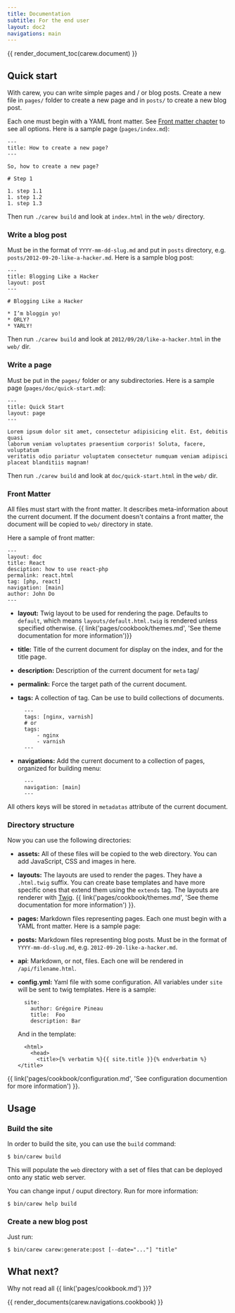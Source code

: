 ```yaml
---
title: Documentation
subtitle: For the end user
layout: doc2
navigations: main
---
```


<div class="pull-right">
    {{ render_document_toc(carew.document) }}
</div>

## Quick start

With carew, you can write simple pages and / or blog posts. Create a new file in
`pages/` folder to create a new page and in `posts/` to create a new blog post.

Each one must begin with a YAML front matter. See [Front matter chapter](#front-matter)
to see all options. Here is a sample page (`pages/index.md`):

    ---
    title: How to create a new page?
    ---

    So, how to create a new page?

    # Step 1

    1. step 1.1
    1. step 1.2
    1. step 1.3

Then run `./carew build` and look at `index.html` in the `web/` directory.

### Write a blog post

Must be in the format of `YYYY-mm-dd-slug.md` and put in `posts` directory, e.g.
`posts/2012-09-20-like-a-hacker.md`. Here is a sample blog post:

    ---
    title: Blogging Like a Hacker
    layout: post
    ---

    # Blogging Like a Hacker

    * I’m bloggin yo!
    * ORLY?
    * YARLY!

Then run `./carew build` and look at `2012/09/20/like-a-hacker.html` in the
`web/` dir.

### Write a page

Must be put in the `pages/` folder or any subdirectories. Here is a sample page
(`pages/doc/quick-start.md`):

    ---
    title: Quick Start
    layout: page
    ---

    Lorem ipsum dolor sit amet, consectetur adipisicing elit. Est, debitis quasi
    laborum veniam voluptates praesentium corporis! Soluta, facere, voluptatum
    veritatis odio pariatur voluptatem consectetur numquam veniam adipisci
    placeat blanditiis magnam!

Then run `./carew build` and look at `doc/quick-start.html` in the `web/` dir.

### Front Matter

All files must start with the front matter. It describes meta-information about
the current document. If the document doesn't contains a front matter, the
document will be copied to `web/` directory in state.

Here a sample of front matter:

    ---
    layout: doc
    title: React
    desciption: how to use react-php
    permalink: react.html
    tag: [php, react]
    navigation: [main]
    author: John Do
    ---

* **layout:** Twig layout to be used for rendering the page. Defaults to
`default`, which means `layouts/default.html.twig` is rendered unless specified
otherwise. {{ link('pages/cookbook/themes.md', 'See theme documentation for more
information')}}

* **title:** Title of the current document for display on the index, and for the
title page.

* **description:** Description of the current document for `meta` tag/

* **permalink:** Force the target path of the current document.

* **tags:** A collection of tag. Can be use to build collections of documents.

        ---
        tags: [nginx, varnish]
        # or
        tags:
            - nginx
            - varnish
        ---

* **navigations:** Add the current document to a collection of pages, organized
for building menu:

        ---
        navigation: [main]
        ---

All others keys will be stored in `metadatas` attribute of the current document.

### Directory structure

Now you can use the following directories:

* **assets:** All of these files will be copied to the web directory. You can
add JavaScript, CSS and images in here.

* **layouts:** The layouts are used to render the pages. They have a
`.html.twig` suffix. You can create base templates and have more specific ones
that extend them using the `extends` tag. The layouts are renderer with
[Twig](http://twig.sensiolabs.com). {{ link('pages/cookbook/themes.md', 'See theme
documentation for more information') }}.

* **pages:** Markdown files representing pages. Each one must begin with a YAML
front matter. Here is a sample page:

* **posts:** Markdown files representing blog posts. Must be in the format of
`YYYY-mm-dd-slug.md`, e.g. `2012-09-20-like-a-hacker.md`.

* **api**: Markdown, or not, files. Each one will be rendered in
`/api/filename.html`.

* **config.yml:** Yaml file with some configuration. All variables under `site`
will be sent to twig templates. Here is a sample:

        site:
          author: Grégoire Pineau
          title:  Foo
          description: Bar

    And in the template:

        <html>
          <head>
            <title>{% verbatim %}{{ site.title }}{% endverbatim %}</title>

{{ link('pages/cookbook/configuration.md', 'See configuration documention for more
information') }}.

## Usage

### Build the site

In order to build the site, you can use the `build` command:

    $ bin/carew build

This will populate the `web` directory with a set of files that can be deployed
onto any static web server.

You can change input / ouput directory. Run for more information:

    $ bin/carew help build

### Create a new blog post

Just run:

    $ bin/carew carew:generate:post [--date="..."] "title"

## What next?

Why not read all {{ link('pages/cookbook.md') }}?

{{ render_documents(carew.navigations.cookbook) }}
